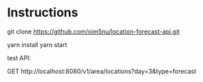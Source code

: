 # Instructions
git clone https://github.com/oim5nu/location-forecast-api.git

yarn install 
yarn start

test API:

GET http://localhost:8080/v1/area/locations?day=3&type=forecast